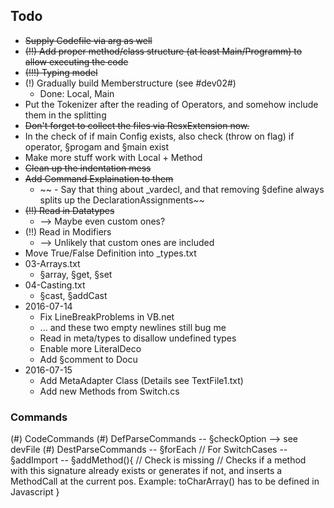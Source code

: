 ﻿## Todo ##
* ~~Supply Codefile via arg as well~~
* ~~(!!) Add proper method/class structure (at least Main/Programm) to allow executing the code~~
* ~~(!!!) Typing model~~
* (!) Gradually build Memberstructure (see #dev02#)
  *	Done: Local, Main
* Put the Tokenizer after the reading of Operators, and somehow include them in the splitting
* ~~Don't forget to collect the files via ResxExtension now.~~
* In the check of if main Config exists, also check (throw on flag) if operator, §progam and §main exist
* Make more stuff work with Local + Method
* ~~Clean up the indentation mess~~
* ~~Add Command Explaination to them~~
  * ~~ - Say that thing about _vardecl, and that removing §define always splits up the DeclarationAssignments~~
* ~~(!!) Read in Datatypes~~
  * --> Maybe even custom ones?
* (!!) Read in Modifiers
  * --> Unlikely that custom ones are included
* Move True/False Definition into _types.txt
* 03-Arrays.txt
  * §array, §get, §set
* 04-Casting.txt
  * §cast, §addCast
* 2016-07-14
  * Fix LineBreakProblems in VB.net
  * ... and these two empty newlines still bug me
  * Read in meta/types to disallow undefined types
  * Enable more LiteralDeco
  * Add §comment to Docu
* 2016-07-15
  * Add MetaAdapter Class (Details see TextFile1.txt)
  * Add new Methods from Switch.cs


### Commands
(#) CodeCommands
(#) DefParseCommands
 -- §checkOption --> see devFile
(#) DestParseCommands
 -- §forEach // For SwitchCases
 -- §addImport
 -- §addMethod(){ // Check is missing
	// Checks if a method with this signature already exists or generates if not, and inserts a MethodCall at the current pos.
	Example: toCharArray() has to be defined in Javascript
}
